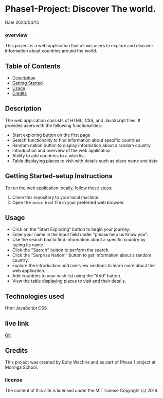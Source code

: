 # Phase1-Project: Discover The world.
Date 2024/04/15
### overview
This project is a web application that allows users to explore and discover information about countries around the world.

## Table of Contents

- [Description](#description)
- [Getting Started](#getting-started)
- [Usage](#usage)
- [Credits](#credits)

## Description

The web application consists of HTML, CSS, and JavaScript files. It provides users with the following functionalities:
- Start exploring button on the first page
- Search functionality to find information about specific countries
- Random nation button to display information about a random country
- Introduction and overview of the web application
- Ability to add countries to a wish list
- Table displaying places to visit with details such as place name and date

## Getting Started-setup Instructions

To run the web application locally, follow these steps:
1. Clone this repository to your local machine.
2. Open the `index.html` file in your preferred web browser.

## Usage

- Click on the "Start Exploring" button to begin your journey.
- Enter your name in the input field under "please help us Know you".
- Use the search box to find information about a specific country by typing its name.
- Click the "Search" button to perform the search.
- Click the "Surprise Nation!" button to get information about a random country.
- Explore the introduction and overview sections to learn more about the web application.
- Add countries to your wish list using the "Add" button.
- View the table displaying places to visit and their details.
## Technologies used
Html
JavaScript
CSS
## live link
[Git]()
## Credits
This project was created by Ephy Wachira and as part of Phase 1 project at Moringa School.
### license
The content of this site is licensed under the MIT license
Copyright (c) 2018.
